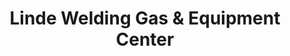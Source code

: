 ---
title: "Linde Welding Gas & Equipment Center"
url: /holland/linde-welding-gas-and-equipment-center/
shop: trade
---